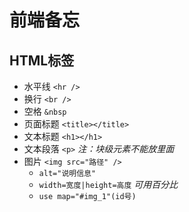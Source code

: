 # 前端备忘
## HTML标签
- 水平线 
`<hr />`
- 换行 
`<br />`
- 空格 
`&nbsp`
- 页面标题
`<title></title>`
- 文本标题
`<h1></h1>`
- 文本段落
`<p>` 
*注：块级元素不能放里面*
- 图片
`<img src="路径" />`
	- `alt="说明信息"`
	- `width=宽度|height=高度`
	*可用百分比*
	- `use map="#img_1"(id号)`
	